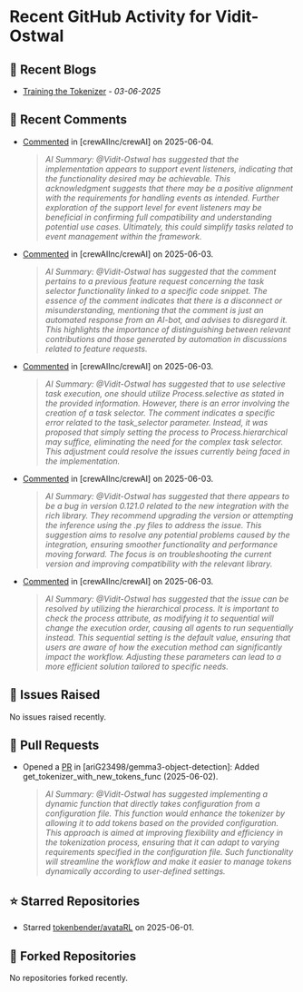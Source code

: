 # Recent GitHub Activity for Vidit-Ostwal

## 📝 Recent Blogs
- [Training the Tokenizer](https://www.notion.so/207e478805d48090b34fcc5c8e8c3c01?v=207e478805d480cfac6c000ca3c80482) - *03-06-2025*
## 💬 Recent Comments
- [Commented](https://github.com/crewAIInc/crewAI/issues/2950#issuecomment-2939460972) in [crewAIInc/crewAI] on 2025-06-04.
  > *AI Summary: @Vidit-Ostwal has suggested that the implementation appears to support event listeners, indicating that the functionality desired may be achievable. This acknowledgment suggests that there may be a positive alignment with the requirements for handling events as intended. Further exploration of the support level for event listeners may be beneficial in confirming full compatibility and understanding potential use cases. Ultimately, this could simplify tasks related to event management within the framework.*
- [Commented](https://github.com/crewAIInc/crewAI/issues/2941#issuecomment-2936921775) in [crewAIInc/crewAI] on 2025-06-03.
  > *AI Summary: @Vidit-Ostwal has suggested that the comment pertains to a previous feature request concerning the task selector functionality linked to a specific code snippet. The essence of the comment indicates that there is a disconnect or misunderstanding, mentioning that the comment is just an automated response from an AI-bot, and advises to disregard it. This highlights the importance of distinguishing between relevant contributions and those generated by automation in discussions related to feature requests.*
- [Commented](https://github.com/crewAIInc/crewAI/issues/2941#issuecomment-2936875029) in [crewAIInc/crewAI] on 2025-06-03.
  > *AI Summary: @Vidit-Ostwal has suggested that to use selective task execution, one should utilize Process.selective as stated in the provided information. However, there is an error involving the creation of a task selector. The comment indicates a specific error related to the task_selector parameter. Instead, it was proposed that simply setting the process to Process.hierarchical may suffice, eliminating the need for the complex task selector. This adjustment could resolve the issues currently being faced in the implementation.*
- [Commented](https://github.com/crewAIInc/crewAI/issues/2746#issuecomment-2936744365) in [crewAIInc/crewAI] on 2025-06-03.
  > *AI Summary: @Vidit-Ostwal has suggested that there appears to be a bug in version 0.121.0 related to the new integration with the rich library. They recommend upgrading the version or attempting the inference using the .py files to address the issue. This suggestion aims to resolve any potential problems caused by the integration, ensuring smoother functionality and performance moving forward. The focus is on troubleshooting the current version and improving compatibility with the relevant library.*
- [Commented](https://github.com/crewAIInc/crewAI/issues/2941#issuecomment-2936740986) in [crewAIInc/crewAI] on 2025-06-03.
  > *AI Summary: @Vidit-Ostwal has suggested that the issue can be resolved by utilizing the hierarchical process. It is important to check the process attribute, as modifying it to sequential will change the execution order, causing all agents to run sequentially instead. This sequential setting is the default value, ensuring that users are aware of how the execution method can significantly impact the workflow. Adjusting these parameters can lead to a more efficient solution tailored to specific needs.*

## 🐛 Issues Raised
No issues raised recently.

## 🚀 Pull Requests
- Opened a [PR](https://github.com/ariG23498/gemma3-object-detection/pull/29) in [ariG23498/gemma3-object-detection]: Added get_tokenizer_with_new_tokens_func (2025-06-02).
  > *AI Summary: @Vidit-Ostwal has suggested implementing a dynamic function that directly takes configuration from a configuration file. This function would enhance the tokenizer by allowing it to add tokens based on the provided configuration. This approach is aimed at improving flexibility and efficiency in the tokenization process, ensuring that it can adapt to varying requirements specified in the configuration file. Such functionality will streamline the workflow and make it easier to manage tokens dynamically according to user-defined settings.*

## ⭐ Starred Repositories
- Starred [tokenbender/avataRL](https://github.com/tokenbender/avataRL) on 2025-06-01.

## 🍴 Forked Repositories
No repositories forked recently.
